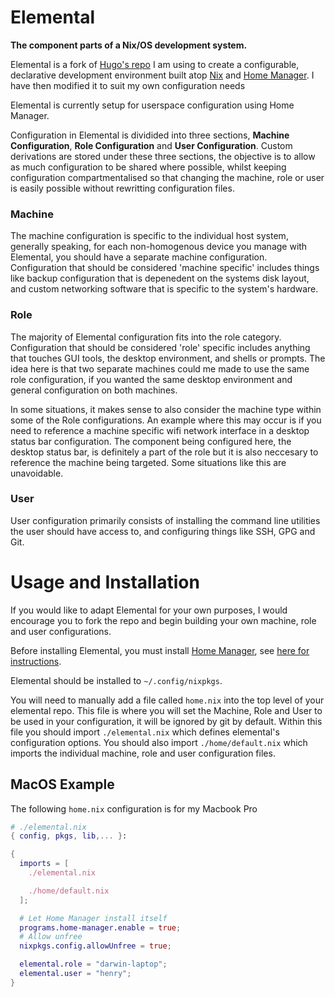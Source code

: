 # Elemental

**The component parts of a Nix/OS development system.**

Elemental is a fork of [Hugo's repo](https://github.com/HugoReeves/elemental) I am using to create a configurable, declarative development environment built atop [Nix](https://nixos.org) and [Home Manager](https://github.com/nix-community/home-manager). I have then modified it to suit my own configuration needs

Elemental is currently setup for userspace configuration using Home Manager.

Configuration in Elemental is dividided into three sections, **Machine Configuration**, **Role Configuration** and **User Configuration**.
Custom derivations are stored under these three sections, the objective is to allow as much configuration to be shared where possible, whilst keeping configuration compartmentalised so that changing the machine, role or user is easily possible without rewritting configuration files.

### Machine

The machine configuration is specific to the individual host system, generally speaking, for each non-homogenous device you manage with Elemental, you should have a separate machine configuration.
Configuration that should be considered 'machine specific' includes things like backup configuration that is depenedent on the systems disk layout, and custom networking software that is specific to the system's hardware.

### Role

The majority of Elemental configuration fits into the role category.
Configuration that should be considered 'role' specific includes anything that touches GUI tools, the desktop environment, and shells or prompts.
The idea here is that two separate machines could me made to use the same role configuration, if you wanted the same desktop environment and general configuration on both machines.

In some situations, it makes sense to also consider the machine type within some of the Role configurations.
An example where this may occur is if you need to reference a machine specific wifi network interface in a desktop status bar configuration.
The component being configured here, the desktop status bar, is definitely a part of the role but it is also neccesary to reference the machine being targeted.
Some situations like this are unavoidable.

### User

User configuration primarily consists of installing the command line utilities the user should have access to, and configuring things like SSH, GPG and Git.

# Usage and Installation

If you would like to adapt Elemental for your own purposes, I would encourage you to fork the repo and begin building your own machine, role and user configurations.

Before installing Elemental, you must install [Home Manager](https://github.com/nix-community/home-manager), see [here for instructions](https://github.com/nix-community/home-manager#installation).

Elemental should be installed to `~/.config/nixpkgs`.

You will need to manually add a file called `home.nix` into the top level of your elemental repo.
This file is where you will set the Machine, Role and User to be used in your configuration, it will be ignored by git by default.
Within this file you should import `./elemental.nix` which defines elemental's configuration options.
You should also import `./home/default.nix` which imports the individual machine, role and user configuration files.

## MacOS Example

The following `home.nix` configuration is for my Macbook Pro

```nix
# ./elemental.nix
{ config, pkgs, lib,... }:

{
  imports = [
    ./elemental.nix

    ./home/default.nix
  ];

  # Let Home Manager install itself
  programs.home-manager.enable = true;
  # Allow unfree
  nixpkgs.config.allowUnfree = true;

  elemental.role = "darwin-laptop";
  elemental.user = "henry";
}
```
